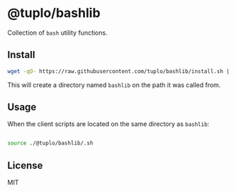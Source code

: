 # @tuplo/bashlib

Collection of `bash` utility functions.

## Install

```bash
wget -qO- https://raw.githubusercontent.com/tuplo/bashlib/install.sh | bash
```

This will create a directory named `bashlib` on the path it was called from.

## Usage

When the client scripts are located on the same directory as `bashlib`:

```bash

source ./@tuplo/bashlib/.sh

```

## License

MIT
